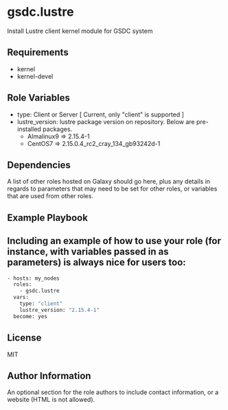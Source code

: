 gsdc.lustre
=========

Install Lustre client kernel module for GSDC system

Requirements
------------

* kernel
* kernel-devel  

Role Variables
--------------

* type: Client or Server [ Current, only "client" is supported ]
* lustre_version: lustre package version on repository. Below are pre-installed packages.
   * Almalinux9 => 2.15.4-1
   * CentOS7 => 2.15.0.4_rc2_cray_134_gb93242d-1
     

Dependencies
------------

A list of other roles hosted on Galaxy should go here, plus any details in regards to parameters that may need to be set for other roles, or variables that are used from other roles.

Example Playbook
----------------

Including an example of how to use your role (for instance, with variables passed in as parameters) is always nice for users too:
-------
```bash
- hosts: my_nodes
  roles:
    - gsdc.lustre
  vars:
    type: "client"
    lustre_version: "2.15.4-1"
  become: yes
```
License
-------

MIT

Author Information
------------------

An optional section for the role authors to include contact information, or a website (HTML is not allowed).
